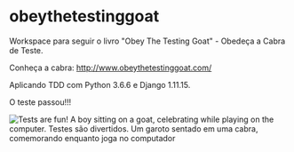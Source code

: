 # obeythetestinggoat
Workspace para seguir o livro "Obey The Testing Goat" - Obedeça a Cabra de Teste.

Conheça a cabra: http://www.obeythetestinggoat.com/

Aplicando TDD com Python 3.6.6 e Django 1.11.15.

O teste passou!!!

![Tests are fun! A boy sitting on a goat, celebrating while playing on the computer. Testes são divertidos. Um garoto sentado em uma cabra, comemorando enquanto joga no computador](https://github.com/raulbolsantos/obeythetestinggoat/blob/master/goat-giphy.gif)
